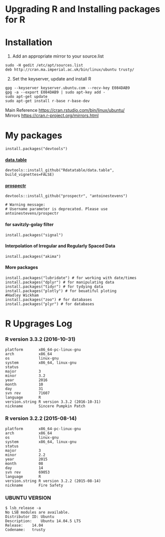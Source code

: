 Upgrading R and  Installing packages for R  
====


# Installation

1. Add an appropriate mirror to your source.list
```
sudo -H gedit /etc/apt/sources.list
deb http://cran.ma.imperial.ac.uk/bin/linux/ubuntu trusty/
```

2. Set the keyserver, update and install R
```
gpg --keyserver keyserver.ubuntu.com --recv-key E084DAB9
gpg -a --export E084DAB9 | sudo apt-key add -
sudo apt-get update
sudo apt-get install r-base r-base-dev
```

Main Reference https://cran.rstudio.com/bin/linux/ubuntu/  
Mirrors https://cran.r-project.org/mirrors.html  



# My packages

```
install.packages("devtools")
```

#### [data.table]([https://github.com/Rdatatable/data.table/wiki/Installation)
```
devtools::install_github("Rdatatable/data.table", build_vignettes=FALSE)
```


#### [prospectr](https://github.com/antoinestevens/prospectr)
```
devtools::install_github("prospectr", "antoinestevens")

# Warning message:
# Username parameter is deprecated. Please use antoinestevens/prospectr
```

####  for savitzly-golay filter
```
install.packages("signal")
```
#### Interpolation of Irregular and Regularly Spaced Data
```
install.packages("akima")
```

#### More packages 
```
install.packages("lubridate") # for working with date/times
install.packages("dplyr") # for manipulating data
install.packages("tidyr") # for tydying data
install.packages("plotly") # for beuatiful ploting
#Hadley Wickham
install.packages("zoo") # for databases
install.packages("plyr") # for databases
```

# R Upgrages Log

### R version 3.3.2 (2016-10-31)
```
platform       x86_64-pc-linux-gnu
arch           x86_64
os             linux-gnu
system         x86_64, linux-gnu
status
major          3
minor          3.2
year           2016
month          10
day            31
svn rev        71607
language       R
version.string R version 3.3.2 (2016-10-31)
nickname       Sincere Pumpkin Patch
```

### R version 3.2.2 (2015-08-14)
```
platform       x86_64-pc-linux-gnu
arch           x86_64
os             linux-gnu
system         x86_64, linux-gnu
status
major          3
minor          2.2
year           2015
month          08
day            14
svn rev        69053
language       R
version.string R version 3.2.2 (2015-08-14)
nickname       Fire Safety
```


### UBUNTU VERSION
```
$ lsb_release -a
No LSB modules are available.
Distributor ID:	Ubuntu
Description:	Ubuntu 14.04.5 LTS
Release:	14.04
Codename:	trusty
```
